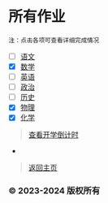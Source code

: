 # 所有作业

    注：点击各项可查看详细完成情况

- [ ] [语文](https://zhs141.github.io/homework/2024/yvwen.html)
- [x] [数学](https://zhs141.github.io/homework/2024/shuxue.html)
- [ ] [英语](https://zhs141.github.io/homework/2024/yingyv.html)
- [ ] [政治](https://zhs141.github.io/homework/2024/zhengzhi.html)
- [ ] [历史](https://zhs141.github.io/homework/2024/lishi.html)
- [x] [物理](https://zhs141.github.io/homework/2024/wuli.html)
- [x] [化学](https://zhs141.github.io/homework/2024/huaxue.html)

>[查看开学倒计时](https://zhs141.github.io/homework/2024/time.html)
-
>[返回主页](https://zhs141.github.io/homework)

### © 2023-2024 版权所有
